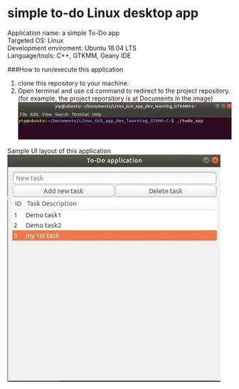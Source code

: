 # simple to-do Linux desktop app
Application name: a simple To-Do app <br />
Targeted OS: Linux<br />
Development enviroment: Ubuntu 18.04 LTS<br />
Language/tools: C++, GTKMM, Geany IDE<br />

###How to run/execute this application
1) clone this repository to your machine.
2) Open terminal and use cd command to redirect to the project repository. 
(for example, the project reporsitory is at Documents in the image)
![how to run](https://github.com/ZChuanyip/LInux_GUI_app_dev_learning_GTKMM-C-/blob/master/readme_img/12.JPG)

Sample UI layout of this application<br />
![UI layout](https://github.com/ZChuanyip/LInux_GUI_app_dev_learning_GTKMM-C-/blob/master/readme_img/adde.JPG)



